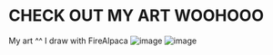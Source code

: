 # CHECK OUT MY ART WOOHOOO
My art ^^ I draw with FireAlpaca
![image](https://github.com/user-attachments/assets/2e784cfb-4efb-448b-bda9-1de34a412758)
![image](https://github.com/user-attachments/assets/e808f22e-3d0f-4bd6-b73c-5279dfae79a2)
